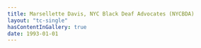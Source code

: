 ```yaml
---
title: Marsellette Davis, NYC Black Deaf Advocates (NYCBDA)
layout: "tc-single"
hasContentInGallery: true
date: 1993-01-01
---
```

